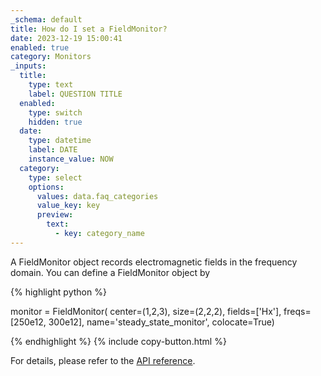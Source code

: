 ```yaml
---
_schema: default
title: How do I set a FieldMonitor?
date: 2023-12-19 15:00:41
enabled: true
category: Monitors
_inputs:
  title:
    type: text
    label: QUESTION TITLE
  enabled:
    type: switch
    hidden: true
  date:
    type: datetime
    label: DATE
    instance_value: NOW
  category:
    type: select
    options:
      values: data.faq_categories
      value_key: key
      preview:
        text:
          - key: category_name
---
```

A FieldMonitor object records electromagnetic fields in the frequency domain. You can define a FieldMonitor object by

<div markdown class="code-snippet">{% highlight python %}

monitor = FieldMonitor(
    center=(1,2,3),
    size=(2,2,2),
    fields=['Hx'],
    freqs=[250e12, 300e12],
    name='steady_state_monitor',
colocate=True)

{% endhighlight %}
{% include copy-button.html %}
</div>

For details, please refer to the [API reference](https://docs.flexcompute.com/projects/tidy3d/en/stable/_autosummary/tidy3d.FieldMonitor.html).